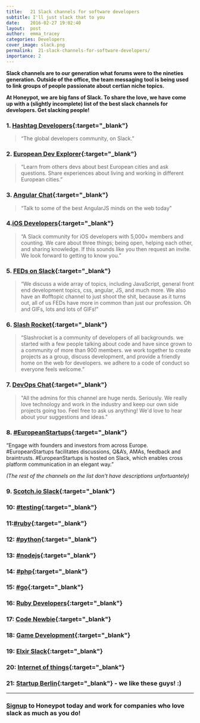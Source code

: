 ```yaml
---
title:   21 Slack channels for software developers
subtitle: I'll just slack that to you
date:    2016-02-27 19:02:40
layout:  post
author:  emma_tracey
categories: Developers
cover_image: slack.png
permalink:  21-slack-channels-for-software-developers/
importance: 2
---
```


**Slack channels are to our generation what forums were to the nineties generation. Outside of the office, the team messaging tool is being used to link groups of people passionate about certian niche topics.** 

**At Honeypot, we are big fans of Slack. To share the love, we have come up with a (slightly incomplete) list of the best slack channels for developers. Get slacking people!** 

<!--more--> 


### 1. [Hashtag Developers][1]{:target="_blank"}


>“The global developers community, on Slack.”


### 2. [European Dev Explorer][2]{:target="_blank"} 


>“Learn from others devs about best European cities and ask questions. Share experiences about living and working in different European cities.”


### 3. [Angular Chat][3]{:target="_blank"}

 
>“Talk to some of the best AngularJS minds on the web today”


### 4.[iOS Developers][4]{:target="_blank"}

>“A Slack community for iOS developers with 5,000+ members and counting. We care about three things; being open, helping each other, and sharing knowledge. If this sounds like you then request an invite. We look forward to getting to know you.”


### 5. [FEDs on Slack][5]{:target="_blank"}
 
> “We discuss a wide array of topics, including JavaScript, general front end development topics, css, angular, JS, and much more. We also have an #offtopic channel to just shoot the shit, because as it turns out, all of us FEDs have more in common than just our profession. Oh and GIFs, lots and lots of GIFs!” 

### 6. [Slash Rocket][6]{:target="_blank"}  
 
>“Slashrocket is a community of developers of all backgrounds. we started with a few people talking about code and have since grown to a community of more than 900 members. we work together to create projects as a group, discuss development, and provide a friendly home on the web for developers. we adhere to a code of conduct so everyone feels welcome.”


### 7. [DevOps Chat][7]{:target="_blank"} 

>"All the admins for this channel are huge nerds. Seriously. We really love technology and work in the industry and keep our own side projects going too. Feel free to ask us anything! We'd love to hear about your suggestions and ideas."


### 8. [#EuropeanStartups][8]{:target="_blank"} 

“Engage with founders and investors from across Europe. #EuropeanStartups facilitates discussions, Q&A’s, AMAs, feedback and braintrusts. #EuropeanStartups is hosted on Slack, which enables cross platform communication in an elegant way.”

*(The rest of the channels on the list don't have descriptions unfortuantely)*

### 9. [Scotch.io Slack][9]{:target="_blank"}  

### 10: [#testing][10]{:target="_blank"} 

### 11:[#ruby][11]{:target="_blank"} 

### 12: [#python][12]{:target="_blank"} 

### 13: [#nodejs][13]{:target="_blank"}

### 14: [#php][14]{:target="_blank"}

### 15: [#go][15]{:target="_blank"}

### 16: [Ruby Developers][16]{:target="_blank"}

### 17: [Code Newbie][17]{:target="_blank"}

### 18: [Game Development][18]{:target="_blank"}

### 19: [Elxir Slack][19]{:target="_blank"}

### 20: [Internet of things][20]{:target="_blank"}

### 21: [Startup Berlin][21]{:target="_blank"} - we like these guys! :) 

* * *

### [Signup][22] to Honeypot today and work for companies who love slack as much as you do! 


[1]: http://www.hashtagdevelopers.com
[2]: https://europeandevexplorer.typeform.com/to/MC3qnG  
[3]: http://angularchat.co/ 
[4]: http://ios-developers.io/
[5]: http://fedsonslack.com/  
[6]: https://slashrocket.io/
[7]: https://devopschat.co/
[8]: https://europeanstartups.typeform.com/to/K3rhOT 
[9]: https://scotch-slack.herokuapp.com/ 
[10]: http://hashtagtesting.com/ 
[11]: https://hashtagruby.slack.com/
[12]: https://hashtagpython.slack.com/
[13]: https://hashtagnodejs.slack.com/
[14]: https://hashtagphp.slack.com/
[15]: https://hashtaggo.slack.com/
[16]: https://rubydevelopers.typeform.com/to/l7WVWl 
[17]: https://codenewbie.typeform.com/to/uwsWlZ 
[18]: https://gamedevslack.herokuapp.com/ 
[19]: https://elixir-slackin.herokuapp.com/
[20]: https://anythings.typeform.com/to/gwIRkn 
[21]: https://startupberlin.slack.com/messages/general/ 
[22]: https://www.honeypot.io/users/sign_up/?utm_source=blogsla


